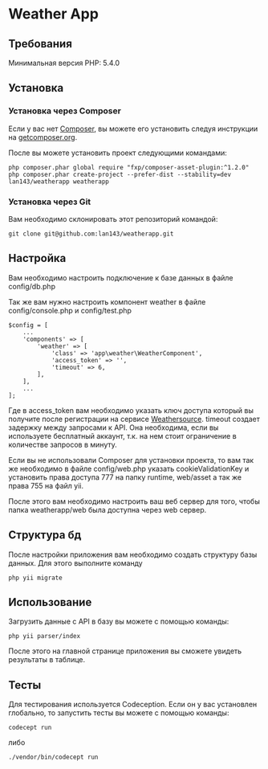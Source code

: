 Weather App
============================

Требования
------------
Минимальная версия PHP: 5.4.0

Установка
------------

### Установка через Composer

Если у вас нет [Composer](http://getcomposer.org/), вы можете его установить следуя инструкции на [getcomposer.org](http://getcomposer.org/doc/00-intro.md#installation-nix).

После вы можете установить проект следующими командами:

~~~
php composer.phar global require "fxp/composer-asset-plugin:^1.2.0"
php composer.phar create-project --prefer-dist --stability=dev lan143/weatherapp weatherapp
~~~

### Установка через Git

Вам необходимо склонировать этот репозиторий командой:
~~~
git clone git@github.com:lan143/weatherapp.git
~~~

Настройка
------------

Вам необходимо настроить подключение к базе данных в файле config/db.php

Так же вам нужно настроить компонент weather в файле config/console.php и config/test.php
 
~~~
$config = [
    ...
    'components' => [
        'weather' => [
            'class' => 'app\weather\WeatherComponent',
            'access_token' => '',
            'timeout' => 6,
        ],
    ],
    ...
];
~~~

Где в access_token вам необходимо указать ключ доступа который вы получите после регистрации
на сервисе [Weathersource](weathersource.com). timeout создает задержку между запросами к API.
Она необходима, если вы используете бесплатный аккаунт, т.к. на нем стоит ограничение в
количестве запросов в минуту.

Если вы не использовали Composer для установки проекта, то вам так же необходимо
в файле config/web.php указать cookieValidationKey и установить права доступа 777 на папку runtime,
web/asset а так же права 755 на файл yii.

После этого вам необходимо настроить ваш веб сервер для того, чтобы папка weatherapp/web была доступна через web сервер.

Структура бд
------------
После настройки приложения вам необходимо создать структуру базы данных. Для этого выполните команду
~~~
php yii migrate
~~~

Использование
------------
Загрузить данные с API в базу вы можете с помощью команды:
~~~
php yii parser/index
~~~

После этого на главной странице приложения вы сможете увидеть результаты в таблице.

Тесты
------------
Для тестирования используется Codeception. Если он у вас установлен глобально, то запустить
тесты вы можете с помощью команды:
~~~
codecept run
~~~

либо
~~~
./vendor/bin/codecept run
~~~